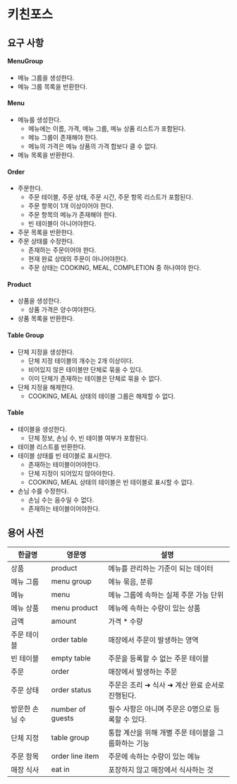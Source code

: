 # 키친포스

## 요구 사항

#### MenuGroup
- 메뉴 그룹을 생성한다.
- 메뉴 그룹 목록을 반환한다.

#### Menu
- 메뉴를 생성한다.
   - 메뉴에는 이름, 가격, 메뉴 그룹, 메뉴 상품 리스트가 포함된다. 
   - 메뉴 그룹이 존재해야 한다.
   - 메뉴의 가격은 메뉴 상품의 가격 합보다 클 수 없다.
- 메뉴 목록을 반환한다.

#### Order
- 주문한다.
    - 주문 테이블, 주문 상태, 주문 시간, 주문 항목 리스트가 포함된다.
    - 주문 항목이 1개 이상이어야 한다.
    - 주문 항목의 메뉴가 존재해야 한다.
    - 빈 테이블이 아니어야한다.
- 주문 목록을 반환한다.
- 주문 상태를 수정한다.
    - 존재하는 주문이어야 한다.
    - 현재 완료 상태의 주문이 아니어야한다.
    - 주문 상태는 COOKING, MEAL, COMPLETION 중 하나여야 한다.

#### Product
- 상품을 생성한다.
    - 상품 가격은 양수여야한다.
- 상품 목록을 반환한다.

#### Table Group
- 단체 지정을 생성한다.
    - 단체 지정 테이블의 개수는 2개 이상이다.
    - 비어있지 않은 테이블만 단체로 묶을 수 있다.
    - 이미 단체가 존재하는 테이블은 단체로 묶을 수 없다.
- 단체 지정을 해제한다.
    - COOKING, MEAL 상태의 테이블 그룹은 해제할 수 없다.

#### Table
- 테이블을 생성한다.
    - 단체 정보, 손님 수, 빈 테이블 여부가 포함된다.
- 테이블 리스트를 반환한다.
- 테이블 상태를 빈 테이블로 표시한다.
    - 존재하는 테이블이어야한다.
    - 단체 지정이 되어있지 않아야한다.
    - COOKING, MEAL 상태의 테이블은 빈 테이블로 표시할 수 없다.
- 손님 수를 수정한다.
    - 손님 수는 음수일 수 없다.
    - 존재하는 테이블이어야한다.

## 용어 사전

| 한글명 | 영문명 | 설명 |
| --- | --- | --- |
| 상품 | product | 메뉴를 관리하는 기준이 되는 데이터 |
| 메뉴 그룹 | menu group | 메뉴 묶음, 분류 |
| 메뉴 | menu | 메뉴 그룹에 속하는 실제 주문 가능 단위 |
| 메뉴 상품 | menu product | 메뉴에 속하는 수량이 있는 상품 |
| 금액 | amount | 가격 * 수량 |
| 주문 테이블 | order table | 매장에서 주문이 발생하는 영역 |
| 빈 테이블 | empty table | 주문을 등록할 수 없는 주문 테이블 |
| 주문 | order | 매장에서 발생하는 주문 |
| 주문 상태 | order status | 주문은 조리 ➜ 식사 ➜ 계산 완료 순서로 진행된다. |
| 방문한 손님 수 | number of guests | 필수 사항은 아니며 주문은 0명으로 등록할 수 있다. |
| 단체 지정 | table group | 통합 계산을 위해 개별 주문 테이블을 그룹화하는 기능 |
| 주문 항목 | order line item | 주문에 속하는 수량이 있는 메뉴 |
| 매장 식사 | eat in | 포장하지 않고 매장에서 식사하는 것 |
